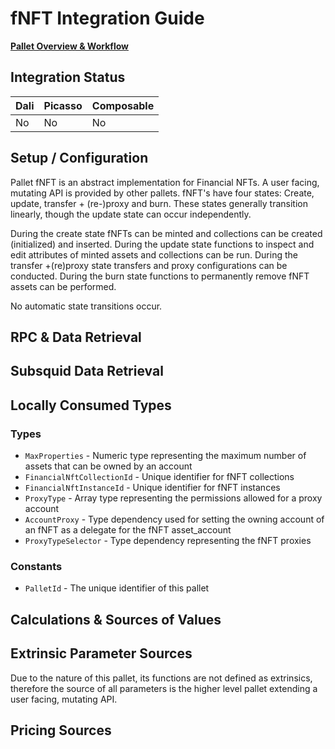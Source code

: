# fNFT Integration Guide

[**Pallet Overview & Workflow**](../pallet-name.md)

## Integration Status

| Dali | Picasso | Composable |
|------|---------| ---------- |
| No   | No      | No         |

## Setup / Configuration

<!--*Include any notes about pallet lifecycle or states. A state diagram that notes
transition requirements if you're feeling fancy*-->
 
Pallet fNFT is an abstract implementation for Financial NFTs. A user facing, mutating API is provided by other pallets.
fNFT's have four states: Create, update, transfer + (re-)proxy and burn. 
These states generally transition linearly, though the update state can occur independently.

During the create state fNFTs can be minted and collections can be created (initialized) and inserted. 
During the update state functions to inspect and edit attributes of minted assets and collections can be run.
During the transfer +(re)proxy state transfers and proxy configurations can be conducted.
During the burn state functions to permanently remove fNFT assets can be performed.

No automatic state transitions occur.

## RPC & Data Retrieval

<!--*RPCs w/ links to cargo docs?*-->

## Subsquid Data Retrieval

<!--*Not required yet since we have no subsquid yet* -->

## Locally Consumed Types
<!--*Types the pallet consumes, potentially linking to pallet#config docs* -->
### Types

- `MaxProperties` - Numeric type representing the maximum number of assets that can be owned by an account
- `FinancialNftCollectionId` - Unique identifier for fNFT collections
- `FinancialNftInstanceId` - Unique identifier for fNFT instances
- `ProxyType` - Array type representing the permissions allowed for a proxy account
- `AccountProxy` - Type dependency used for setting the owning account of an fNFT as a delegate for the fNFT asset_account
- `ProxyTypeSelector` - Type dependency representing the fNFT proxies

### Constants

- `PalletId` - The unique identifier of this pallet

## Calculations & Sources of Values

<!--*"Provide calculations of APY or APR if any and mention the source of all values
that need to be fetched from the chain/backend/subsquid or any other data
source"* -->

## Extrinsic Parameter Sources

<!--*Document sources of extrinsic parameters, hard coded, calculated on the front
end, user provided*-->

Due to the nature of this pallet, its functions are not defined as extrinsics, therefore the source of all 
parameters is the higher level pallet extending a user facing, mutating API.

## Pricing Sources

<!--*"Pricing sources are a must have if any Zeplin designs show users values in USD
$"*-->